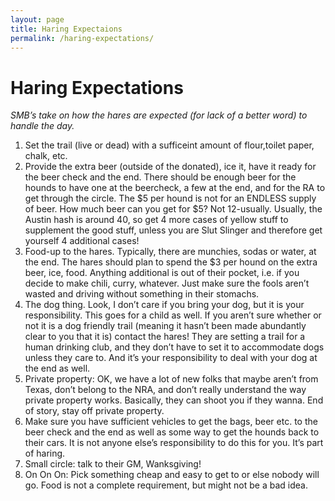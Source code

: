 ```yaml
---
layout: page
title: Haring Expectaions
permalink: /haring-expectations/
---
```

# Haring Expectations

*SMB’s take on how the hares are expected (for lack of a better word) to handle the day.*

1. Set the trail (live or dead) with a sufficeint amount of flour,toilet paper, chalk, etc.
2. Provide the extra beer (outside of the donated), ice it, have it ready for the beer check and the end. There should be enough beer for the hounds to have one at the beercheck, a few at the end, and for the RA to get through the circle. The $5 per hound is not for an ENDLESS supply of beer. How much beer can you get for $5? Not 12-usually. Usually, the Austin hash is around 40, so get 4 more cases of yellow stuff to supplement the good stuff, unless you are Slut Slinger and therefore get yourself 4 additional cases!
3. Food-up to the hares. Typically, there are munchies, sodas or water, at the end. The hares should plan to spend the $3 per hound on the extra beer, ice, food. Anything additional is out of their pocket, i.e. if you decide to make chili, curry, whatever. Just make sure the fools aren’t wasted and driving without something in their stomachs.
4. The dog thing. Look, I don’t care if you bring your dog, but it is your responsibility. This goes for a child as well. If you aren’t sure whether or not it is a dog friendly trail (meaning it hasn’t been made abundantly clear to you that it is) contact the hares! They are setting a trail for a human drinking club, and they don’t have to set it to accommodate dogs unless they care to. And it’s your responsibility to deal with your dog at the end as well.
5. Private property: OK, we have a lot of new folks that maybe aren’t from Texas, don’t belong to the NRA, and don’t really understand the way private property works. Basically, they can shoot you if they wanna. End of story, stay off private property.
6. Make sure you have sufficient vehicles to get the bags, beer etc. to the beer check and the end as well as some way to get the hounds back to their cars. It is not anyone else’s responsibility to do this for you. It’s part of haring.
7. Small circle: talk to their GM, Wanksgiving!
8. On On On: Pick something cheap and easy to get to or else nobody will go. Food is not a complete requirement, but might not be a bad idea.